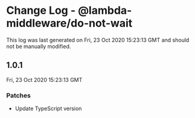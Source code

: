 # Change Log - @lambda-middleware/do-not-wait

This log was last generated on Fri, 23 Oct 2020 15:23:13 GMT and should not be manually modified.

## 1.0.1
Fri, 23 Oct 2020 15:23:13 GMT

### Patches

- Update TypeScript version

